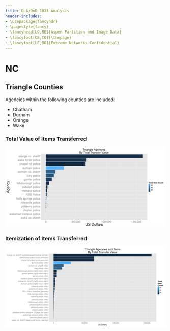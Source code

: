 ```yaml
---
title: DLA/DoD 1033 Analysis
header-includes:
- \usepackage{fancyhdr}
- \pagestyle{fancy}
- \fancyhead[LO,RE]{Aspen Partition and Image Data}
- \fancyfoot[CE,CO]{\thepage}
- \fancyfoot[LE,RO]{Extreme Networks Confidential}
---
```






# NC

## Triangle Counties

Agencies within the following counties are included:

* Chatham
* Durham
* Orange
* Wake

### Total Value of Items Transferred

![](figure/unnamed-chunk-3-1.png) 

### Itemization of Items Transferred

![](figure/unnamed-chunk-4-1.png) 
